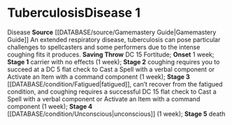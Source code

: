﻿---
id: '4'
level: '1'
name: Tuberculosis
onset: 1 week
rarity: Common
rus_type_level: null
saving_throw: DC 15 Fortitude
school: null
source: '[[DATABASE/source/Gamemastery Guide|Gamemastery Guide]]'
stage: "Stage 1: carrier with no effects (1 week)Stage 2: coughing requires you to\
  \ succeed at a DC 5 flat check to Cast a Spell with a verbalcomponent or Activate\
  \ an Item with a command component (1 week)Stage 3: fatigued, can\u2019t recover\
  \ from the fatiguedcondition, and coughing requires a successful DC 15 flat check\
  \ to Cast a Spell with a verbalcomponent or Activate an Item with a command component\
  \ (1 week)Stage 4: unconscious (1 week)Stage 5: death"
trait:
- '[[DATABASE/trait/Disease|Disease]]'
type: Disease

---
# Tuberculosis<span class="item-type">Disease 1</span>

<span class="item-trait">Disease</span>
**Source** [[DATABASE/source/Gamemastery Guide|Gamemastery Guide]]
An extended respiratory disease, tuberculosis can pose particular challenges to spellcasters and some performers due to the intense coughing fits it produces.
**Saving Throw** DC 15 Fortitude; **Onset** 1 week; **Stage 1** carrier with no effects (1 week); **Stage 2** coughing requires you to succeed at a DC 5 flat check to Cast a Spell with a verbal component or Activate an Item with a command component (1 week); **Stage 3** [[DATABASE/condition/Fatigued|fatigued]], can’t recover from the fatigued condition, and coughing requires a successful DC 15 flat check to Cast a Spell with a verbal component or Activate an Item with a command component (1 week); **Stage 4** [[DATABASE/condition/Unconscious|unconscious]] (1 week); **Stage 5** death